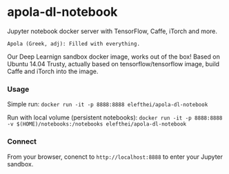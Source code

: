 # apola-dl-notebook
Jupyter notebook docker server with TensorFlow, Caffe, iTorch and more.

`Apola (Greek, adj): Filled with everything.`

Our Deep Learnign sandbox docker image, works out of the box! Based on Ubuntu 14.04 Trusty, actually based on tensorflow/tensorflow image, build Caffe and iTorch into the image.

### Usage
Simple run: `docker run -it -p 8888:8888 elefthei/apola-dl-notebook`

Run with local volume (persistent notebooks): `docker run -it -p 8888:8888 -v $(HOME)/notebooks:/notebooks elefthei/apola-dl-notebook`

### Connect

From your browser, conenct to `http://localhost:8888` to enter your Jupyter sandbox.

